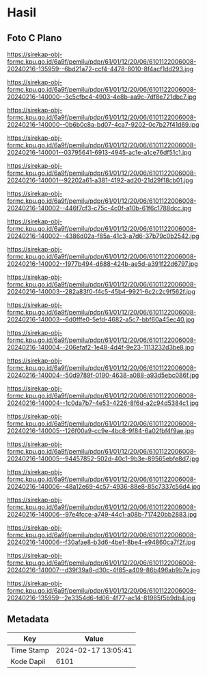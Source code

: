 # Hasil

## Foto C Plano

https://sirekap-obj-formc.kpu.go.id/6a9f/pemilu/pdpr/61/01/12/20/06/6101122006008-20240216-135959--6bd21a72-ccf4-4478-8010-8f4acf1dd293.jpg

https://sirekap-obj-formc.kpu.go.id/6a9f/pemilu/pdpr/61/01/12/20/06/6101122006008-20240216-140000--3c5cfbc4-4903-4e8b-aa9c-7df8e721dbc7.jpg

https://sirekap-obj-formc.kpu.go.id/6a9f/pemilu/pdpr/61/01/12/20/06/6101122006008-20240216-140000--0b6b0c8a-bd07-4ca7-9202-0c7b27f41d69.jpg

https://sirekap-obj-formc.kpu.go.id/6a9f/pemilu/pdpr/61/01/12/20/06/6101122006008-20240216-140001--03795641-6913-4945-ac1e-a1ce76df51c1.jpg

https://sirekap-obj-formc.kpu.go.id/6a9f/pemilu/pdpr/61/01/12/20/06/6101122006008-20240216-140001--92202a61-a381-4192-ad20-21d29f18cb01.jpg

https://sirekap-obj-formc.kpu.go.id/6a9f/pemilu/pdpr/61/01/12/20/06/6101122006008-20240216-140002--446f7cf3-c75c-4c0f-a10b-61f6c1788dcc.jpg

https://sirekap-obj-formc.kpu.go.id/6a9f/pemilu/pdpr/61/01/12/20/06/6101122006008-20240216-140002--4386d02a-f85a-41c3-a7d6-37b79c0b2542.jpg

https://sirekap-obj-formc.kpu.go.id/6a9f/pemilu/pdpr/61/01/12/20/06/6101122006008-20240216-140002--1977b494-d688-424b-ae5d-a391f22d6797.jpg

https://sirekap-obj-formc.kpu.go.id/6a9f/pemilu/pdpr/61/01/12/20/06/6101122006008-20240216-140003--282a83f0-f4c5-45b4-9921-6c2c2c9f562f.jpg

https://sirekap-obj-formc.kpu.go.id/6a9f/pemilu/pdpr/61/01/12/20/06/6101122006008-20240216-140003--6d0fffe0-5efd-4682-a5c7-bbf60a45ec40.jpg

https://sirekap-obj-formc.kpu.go.id/6a9f/pemilu/pdpr/61/01/12/20/06/6101122006008-20240216-140004--206efaf2-1e48-4d4f-9e23-1113232d3be8.jpg

https://sirekap-obj-formc.kpu.go.id/6a9f/pemilu/pdpr/61/01/12/20/06/6101122006008-20240216-140004--50d9789f-0190-4638-a088-a93d5ebc086f.jpg

https://sirekap-obj-formc.kpu.go.id/6a9f/pemilu/pdpr/61/01/12/20/06/6101122006008-20240216-140004--1c0da7b7-4e53-4226-8f6d-a2c94d5384c1.jpg

https://sirekap-obj-formc.kpu.go.id/6a9f/pemilu/pdpr/61/01/12/20/06/6101122006008-20240216-140005--126f00a9-cc9e-4bc8-9f84-6a02fbf4f9ae.jpg

https://sirekap-obj-formc.kpu.go.id/6a9f/pemilu/pdpr/61/01/12/20/06/6101122006008-20240216-140005--94457852-502d-40c1-9b3e-89565ebfe8d7.jpg

https://sirekap-obj-formc.kpu.go.id/6a9f/pemilu/pdpr/61/01/12/20/06/6101122006008-20240216-140006--48a12e69-4c57-4936-88e8-85c7337c56d4.jpg

https://sirekap-obj-formc.kpu.go.id/6a9f/pemilu/pdpr/61/01/12/20/06/6101122006008-20240216-140006--97e4fcce-a749-44c1-a08b-717420bb2883.jpg

https://sirekap-obj-formc.kpu.go.id/6a9f/pemilu/pdpr/61/01/12/20/06/6101122006008-20240216-140006--f30afae8-b3d6-4be1-8be4-e94860ca7f2f.jpg

https://sirekap-obj-formc.kpu.go.id/6a9f/pemilu/pdpr/61/01/12/20/06/6101122006008-20240216-140007--d39f39a8-d30c-4f85-a409-86b496ab9b7e.jpg

https://sirekap-obj-formc.kpu.go.id/6a9f/pemilu/pdpr/61/01/12/20/06/6101122006008-20240216-135959--2e3354d6-fd06-4f77-ac14-81985f5b9db4.jpg


## Metadata

| Key        | Value               |
| ---------- | ------------------- |
| Time Stamp | 2024-02-17 13:05:41 |
| Kode Dapil | 6101                |



